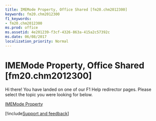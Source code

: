 ```yaml
---
title: IMEMode Property, Office Shared [fm20.chm2012300]
keywords: fm20.chm2012300
f1_keywords:
- fm20.chm2012300
ms.prod: office
ms.assetid: 4e201239-f3cf-4326-863a-415a2c57392c
ms.date: 06/08/2017
localization_priority: Normal
---
```



# IMEMode Property, Office Shared [fm20.chm2012300]

Hi there! You have landed on one of our F1 Help redirector pages. Please select the topic you were looking for below.

[IMEMode Property](https://msdn.microsoft.com/library/b47dd67c-f058-ad85-97ae-17efe46875ed%28Office.15%29.aspx)

[!include[Support and feedback](~/includes/feedback-boilerplate.md)]